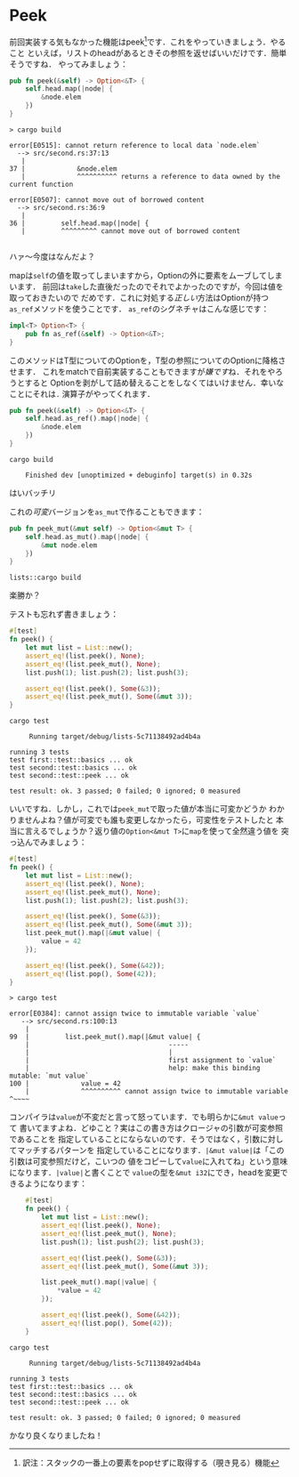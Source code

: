 # Peek

前回実装する気もなかった機能はpeek[^1]です．これをやっていきましょう．やること
といえば，リストのheadがあるときその参照を返せばいいだけです．簡単そうですね．
やってみましょう：

```rust ,ignore
pub fn peek(&self) -> Option<&T> {
    self.head.map(|node| {
        &node.elem
    })
}
```


```text
> cargo build

error[E0515]: cannot return reference to local data `node.elem`
  --> src/second.rs:37:13
   |
37 |             &node.elem
   |             ^^^^^^^^^^ returns a reference to data owned by the current function

error[E0507]: cannot move out of borrowed content
  --> src/second.rs:36:9
   |
36 |         self.head.map(|node| {
   |         ^^^^^^^^^ cannot move out of borrowed content


```

ハァ〜今度はなんだよ？

mapは`self`の値を取ってしまいますから，Optionの外に要素をムーブしてしまいます．
前回は`take`した直後だったのでそれでよかったのですが，今回は値を取っておきたいので
だめです．これに対処する*正しい*方法はOptionが持つ`as_ref`メソッドを使うことです．
`as_ref`のシグネチャはこんな感じです：

```rust ,ignore
impl<T> Option<T> {
    pub fn as_ref(&self) -> Option<&T>;
}
```

このメソッドはT型についてのOptionを，T型の参照についてのOptionに降格させます．
これをmatchで自前実装することもできますが*嫌です*ね．それをやろうとすると
Optionを剥がして詰め替えることをしなくてはいけません．幸いなことにそれは`.`
演算子がやってくれます．


```rust ,ignore
pub fn peek(&self) -> Option<&T> {
    self.head.as_ref().map(|node| {
        &node.elem
    })
}
```

```text
cargo build

    Finished dev [unoptimized + debuginfo] target(s) in 0.32s
```

はいバッチリ

これの*可変*バージョンを`as_mut`で作ることもできます：

```rust ,ignore
pub fn peek_mut(&mut self) -> Option<&mut T> {
    self.head.as_mut().map(|node| {
        &mut node.elem
    })
}
```

```text
lists::cargo build

```

楽勝か？

テストも忘れず書きましょう：

```rust ,ignore
#[test]
fn peek() {
    let mut list = List::new();
    assert_eq!(list.peek(), None);
    assert_eq!(list.peek_mut(), None);
    list.push(1); list.push(2); list.push(3);

    assert_eq!(list.peek(), Some(&3));
    assert_eq!(list.peek_mut(), Some(&mut 3));
}
```

```text
cargo test

     Running target/debug/lists-5c71138492ad4b4a

running 3 tests
test first::test::basics ... ok
test second::test::basics ... ok
test second::test::peek ... ok

test result: ok. 3 passed; 0 failed; 0 ignored; 0 measured

```

いいですね．しかし，これでは`peek_mut`で取った値が本当に可変かどうか
わかりませんよね？値が可変でも誰も変更しなかったら，可変性をテストしたと
本当に言えるでしょうか？返り値の`Option<&mut T>`に`map`を使って全然違う値を
突っ込んでみましょう：

```rust ,ignore
#[test]
fn peek() {
    let mut list = List::new();
    assert_eq!(list.peek(), None);
    assert_eq!(list.peek_mut(), None);
    list.push(1); list.push(2); list.push(3);

    assert_eq!(list.peek(), Some(&3));
    assert_eq!(list.peek_mut(), Some(&mut 3));
    list.peek_mut().map(|&mut value| {
        value = 42
    });

    assert_eq!(list.peek(), Some(&42));
    assert_eq!(list.pop(), Some(42));
}
```

```text
> cargo test

error[E0384]: cannot assign twice to immutable variable `value`
   --> src/second.rs:100:13
    |
99  |         list.peek_mut().map(|&mut value| {
    |                                   -----
    |                                   |
    |                                   first assignment to `value`
    |                                   help: make this binding mutable: `mut value`
100 |             value = 42
    |             ^^^^^^^^^^ cannot assign twice to immutable variable          ^~~~~
```

コンパイラは`value`が不変だと言って怒っています．でも明らかに`&mut value`って
書いてますよね．どゆこと？実はこの書き方はクロージャの引数が可変参照であることを
指定していることにならないのです．そうではなく，引数に対してマッチするパターンを
指定していることになります．`|&mut value|`は「この引数は可変参照だけど，こいつの
値をコピーして`value`に入れてね」という意味になります．`|value|`と書くことで
`value`の型を`&mut i32`にでき，headを変更できるようになります：

```rust ,ignore
    #[test]
    fn peek() {
        let mut list = List::new();
        assert_eq!(list.peek(), None);
        assert_eq!(list.peek_mut(), None);
        list.push(1); list.push(2); list.push(3);

        assert_eq!(list.peek(), Some(&3));
        assert_eq!(list.peek_mut(), Some(&mut 3));

        list.peek_mut().map(|value| {
            *value = 42
        });

        assert_eq!(list.peek(), Some(&42));
        assert_eq!(list.pop(), Some(42));
    }
```

```text
cargo test

     Running target/debug/lists-5c71138492ad4b4a

running 3 tests
test first::test::basics ... ok
test second::test::basics ... ok
test second::test::peek ... ok

test result: ok. 3 passed; 0 failed; 0 ignored; 0 measured

```

かなり良くなりましたね！

[^1]: 訳注：スタックの一番上の要素をpopせずに取得する（覗き見る）機能
